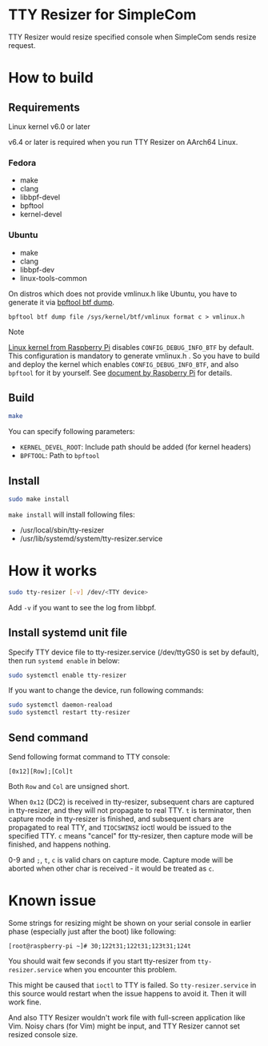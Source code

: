 TTY Resizer for SimpleCom
===

TTY Resizer would resize specified console when SimpleCom sends resize request.

# How to build

## Requirements

Linux kernel v6.0 or later

v6.4 or later is required when you run TTY Resizer on AArch64 Linux.

### Fedora

* make
* clang
* libbpf-devel
* bpftool
* kernel-devel

### Ubuntu

* make
* clang
* libbpf-dev
* linux-tools-common

On distros which does not provide vmlinux.h like Ubuntu, you have to generate it via [bpftool btf dump](https://manpages.ubuntu.com/manpages/focal/man8/bpftool-btf.8.html).

```
bpftool btf dump file /sys/kernel/btf/vmlinux format c > vmlinux.h
```

> [!NOTE]
> [Linux kernel from Raspberry Pi](https://github.com/raspberrypi/linux) disables `CONFIG_DEBUG_INFO_BTF` by default. This configuration is mandatory to generate vmlinux.h . So you have to build and deploy the kernel which enables `CONFIG_DEBUG_INFO_BTF`, and also `bpftool` for it by yourself. See [document by Raspberry Pi](https://www.raspberrypi.com/documentation/computers/linux_kernel.html) for details.

## Build

```bash
make
```

You can specify following parameters:

* `KERNEL_DEVEL_ROOT`: Include path should be added (for kernel headers)
* `BPFTOOL`: Path to `bpftool`

## Install

```bash
sudo make install
```

`make install` will install following files:

* /usr/local/sbin/tty-resizer
* /usr/lib/systemd/system/tty-resizer.service

# How it works

```bash
sudo tty-resizer [-v] /dev/<TTY device>
```

Add `-v` if you want to see the log from libbpf.

## Install systemd unit file

Specify TTY device file to tty-resizer.service (/dev/ttyGS0 is set by default), then run `systemd enable` in below:

```bash
sudo systemctl enable tty-resizer
```

If you want to change the device, run following commands:

```bash
sudo systemctl daemon-reaload
sudo systemctl restart tty-resizer
```

## Send command

Send following format command to TTY console:

```
[0x12][Row];[Col]t
```

Both `Row` and `Col` are unsigned short.

When `0x12` (DC2) is received in tty-resizer, subsequent chars are captured in tty-resizer, and they will not propagate to real TTY. `t` is terminator, then capture mode in tty-resizer is finished, and subsequent chars are propagated to real TTY, and `TIOCSWINSZ` ioctl would be issued to the specified TTY. `c` means "cancel" for tty-resizer, then capture mode will be finished, and happens nothing.

0-9 and `;`, `t`, `c` is valid chars on capture mode. Capture mode will be aborted when other char is received - it would be treated as `c`.

# Known issue

Some strings for resizing might be shown on your serial console in earlier phase (especially just after the boot) like following:

```
[root@raspberry-pi ~]# 30;122t31;122t31;123t31;124t
```

You should wait few seconds if you start tty-resizer from `tty-resizer.service` when you encounter this problem.

This might be caused that `ioctl` to TTY is failed. So `tty-resizer.service` in this source would restart when the issue happens to avoid it. Then it will work fine.

And also TTY Resizer wouldn't work file with full-screen application like Vim. Noisy chars (for Vim) might be input, and TTY Resizer cannot set resized console size.
